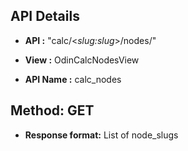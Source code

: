 ## API Details
* __API :__ "calc/<*slug:slug*>/nodes/"

* __View :__ OdinCalcNodesView

* __API Name :__ calc_nodes


## Method: GET

* __Response format:__ List of node_slugs

  